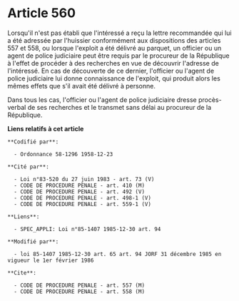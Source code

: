 # Article 560

Lorsqu'il n'est pas établi que l'intéressé a reçu la lettre recommandée qui lui a été adressée par l'huissier conformément
aux dispositions des articles 557 et 558, ou lorsque l'exploit a été délivré au parquet, un officier ou un agent de police
judiciaire peut être requis par le procureur de la République à l'effet de procéder à des recherches en vue de découvrir
l'adresse de l'intéressé. En cas de découverte de ce dernier, l'officier ou l'agent de police judiciaire lui donne
connaissance de l'exploit, qui produit alors les mêmes effets que s'il avait été délivré à personne.

Dans tous les cas, l'officier ou l'agent de police judiciaire dresse procès-verbal de ses recherches et le transmet sans
délai au procureur de la République.

**Liens relatifs à cet article**

	**Codifié par**:

	  - Ordonnance 58-1296 1958-12-23

	**Cité par**:

	  - Loi n°83-520 du 27 juin 1983 - art. 73 (V)
	  - CODE DE PROCEDURE PENALE - art. 410 (M)
	  - CODE DE PROCEDURE PENALE - art. 492 (V)
	  - CODE DE PROCEDURE PENALE - art. 498-1 (V)
	  - CODE DE PROCEDURE PENALE - art. 559-1 (V)

	**Liens**:

	  - SPEC_APPLI: Loi n°85-1407 1985-12-30 art. 94

	**Modifié par**:

	  - loi 85-1407 1985-12-30 art. 65 art. 94 JORF 31 décembre 1985 en vigueur le 1er février 1986

	**Cite**:

	  - CODE DE PROCEDURE PENALE - art. 557 (M)
	  - CODE DE PROCEDURE PENALE - art. 558 (M)
